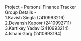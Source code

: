 Project - Personal Finance Tracker
<br>
Group Details - 
<br>
1.Kavish Singla (2410993216)
<br>
2.Devansh Kapoor (2410992711)
<br>
3.Kartikey Yadav (2410993214)
<br>
4.Ishani Garg   (2410993194)
